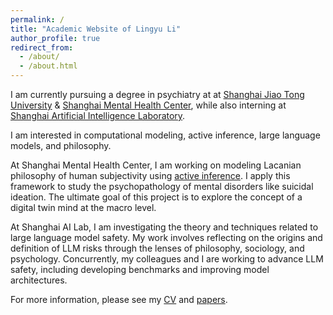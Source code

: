 ```yaml
---
permalink: /
title: "Academic Website of Lingyu Li"
author_profile: true
redirect_from: 
  - /about/
  - /about.html
---
```


I am currently pursuing a degree in psychiatry at at [Shanghai Jiao Tong University][sjtu] & [Shanghai Mental Health Center][smhc], while also interning at [Shanghai Artificial Intelligence Laboratory][shailab]. 

I am interested in computational modeling, active inference, large language models, and philosophy.

At Shanghai Mental Health Center, I am working on modeling Lacanian philosophy of human subjectivity using [active inference][fep]. I apply this framework to study the psychopathology of mental disorders like suicidal ideation. The ultimate goal of this project is to explore the concept of a digital twin mind at the macro level.

At Shanghai AI Lab, I am investigating the theory and techniques related to large language model safety. My work involves reflecting on the origins and definition of LLM risks through the lenses of philosophy, sociology, and psychology. Concurrently, my colleagues and I are working to advance LLM safety, including developing benchmarks and improving model architectures.

For more information, please see my [CV](http://www.lingyuli.site/cv/) and [papers](http://www.lingyuli.site/papers/).

[sjtu]: https://en.sjtu.edu.cn/
[smhc]: https://www.smhc.org.cn/English/
[shailab]: https://www.shlab.org.cn/
[fep]: https://en.wikipedia.org/wiki/Free_energy_principle